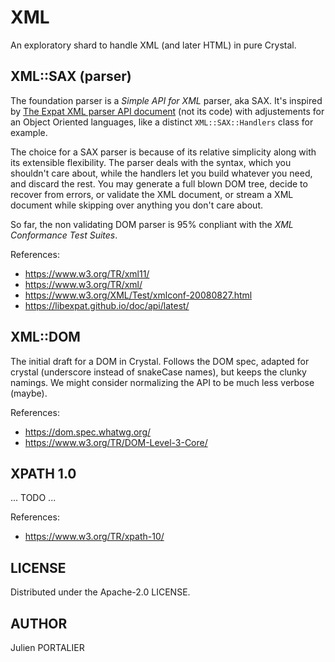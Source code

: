 # XML

An exploratory shard to handle XML (and later HTML) in pure Crystal.

## XML::SAX (parser)

The foundation parser is a _Simple API for XML_ parser, aka SAX. It's inspired
by [The Expat XML parser API
document](https://libexpat.github.io/doc/api/latest/) (not its code) with
adjustements for an Object Oriented languages, like a distinct
`XML::SAX::Handlers` class for example.

The choice for a SAX parser is because of its relative simplicity along with its
extensible flexibility. The parser deals with the syntax, which you shouldn't
care about, while the handlers let you build whatever you need, and discard the
rest. You may generate a full blown DOM tree, decide to recover from errors, or
validate the XML document, or stream a XML document while skipping over anything
you don't care about.

So far, the non validating DOM parser is 95% conpliant with the _XML Conformance
Test Suites_.

References:

- <https://www.w3.org/TR/xml11/>
- <https://www.w3.org/TR/xml/>
- <https://www.w3.org/XML/Test/xmlconf-20080827.html>
- <https://libexpat.github.io/doc/api/latest/>

## XML::DOM

The initial draft for a DOM in Crystal. Follows the DOM spec, adapted for crystal
(underscore instead of snakeCase names), but keeps the clunky namings. We might
consider normalizing the API to be much less verbose (maybe).

References:

- <https://dom.spec.whatwg.org/>
- <https://www.w3.org/TR/DOM-Level-3-Core/>

## XPATH 1.0

... TODO ...

References:

- <https://www.w3.org/TR/xpath-10/>

## LICENSE

Distributed under the Apache-2.0 LICENSE.

## AUTHOR

Julien PORTALIER
